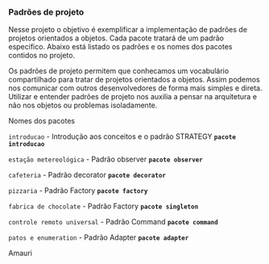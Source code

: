 ### **Padrões de projeto**

Nesse projeto o objetivo é exemplificar a implementação de padrões de projetos orientados
a objetos. Cada pacote tratará de um padrão especifico. Abaixo está listado os padrões
e os nomes dos pacotes contidos no projeto.

Os padrões de projeto permitem que conhecamos um vocabulário compartilhado para tratar 
de projetos orientados a objetos. Assim podemos nos comunicar com outros desenvolvedores
de forma mais simples e direta. Utilizar e entender padrões de projeto nos auxilia a 
pensar na arquitetura e não nos objetos ou problemas isoladamente.

Nomes dos pacotes

`introducao` - Introdução aos conceitos e o padrão STRATEGY **`pacote introducao`**

`estação metereológica` - Padrão observer **`pacote observer`**

`cafeteria` - Padrão decorator **`pacote decorator`**

`pizzaria` - Padrão Factory **`pacote factory`**

`fabrica de chocolate` - Padrão Factory **`pacote singleton`**

`controle remoto universal` - Padrão Command **`pacote command`**

`patos e enumeration` - Padrão Adapter **`pacote adapter`**

Amauri

